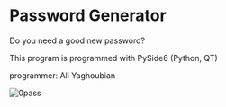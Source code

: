 # Password Generator

Do you need a good new password?

This program is programmed with PySide6 (Python, QT)

programmer: Ali Yaghoubian

![0pass](https://user-images.githubusercontent.com/79134287/136953371-ecac9d85-1c48-4250-be2d-7051626d2362.JPG)
